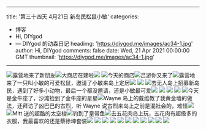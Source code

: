
---
title: '第三十四天 4月21日 新岛民松鼠小敏'
categories: 
 - 博客
 - Hi, DIYgod
 - — DIYgod 的动森日记
headimg: 'https://diygod.me/images/ac34-1.jpg'
author: Hi, DIYgod
comments: false
date: Wed, 21 Apr 2021 00:00:00 GMT
thumbnail: 'https://diygod.me/images/ac34-1.jpg'
---

<div>   
<picture><source srcset="/images/ac34-1.webp" type="image/webp"><img loading="lazy" src="https://diygod.me/images/ac34-1.jpg" referrerpolicy="no-referrer"></picture>露营地来了新朋友<picture><source srcset="/images/ac34-2.webp" type="image/webp"><img loading="lazy" src="https://diygod.me/images/ac34-2.jpg" referrerpolicy="no-referrer"></picture>大商店在建啦<picture><source srcset="/images/ac34-3.webp" type="image/webp"><img loading="lazy" src="https://diygod.me/images/ac34-3.jpg" referrerpolicy="no-referrer"></picture> <picture><source srcset="/images/ac34-4.webp" type="image/webp"><img loading="lazy" src="https://diygod.me/images/ac34-4.jpg" referrerpolicy="no-referrer"></picture>今天的商店<picture><source srcset="/images/ac34-5.webp" type="image/webp"><img loading="lazy" src="https://diygod.me/images/ac34-5.jpg" referrerpolicy="no-referrer"></picture>吕游你又来了<picture><source srcset="/images/ac34-6.webp" type="image/webp"><img loading="lazy" src="https://diygod.me/images/ac34-6.jpg" referrerpolicy="no-referrer"></picture>露营地来了一只叫小敏的可爱松鼠，邀请了小敏来岛上定居<picture><source srcset="/images/ac34-11.webp" type="image/webp"><img loading="lazy" src="https://diygod.me/images/ac34-11.jpg" referrerpolicy="no-referrer"></picture> <picture><source srcset="/images/ac34-31.webp" type="image/webp"><img loading="lazy" src="https://diygod.me/images/ac34-31.jpg" referrerpolicy="no-referrer"></picture> <picture><source srcset="/images/ac34-32.webp" type="image/webp"><img loading="lazy" src="https://diygod.me/images/ac34-32.jpg" referrerpolicy="no-referrer"></picture>去无人岛上招募新岛民，遇到了好多小动物，最后一个都没邀请，还是小敏最可爱<picture><source srcset="/images/ac34-12.webp" type="image/webp"><img loading="lazy" src="https://diygod.me/images/ac34-12.jpg" referrerpolicy="no-referrer"></picture> <picture><source srcset="/images/ac34-13.webp" type="image/webp"><img loading="lazy" src="https://diygod.me/images/ac34-13.jpg" referrerpolicy="no-referrer"></picture> <picture><source srcset="/images/ac34-14.webp" type="image/webp"><img loading="lazy" src="https://diygod.me/images/ac34-14.jpg" referrerpolicy="no-referrer"></picture> <picture><source srcset="/images/ac34-29.webp" type="image/webp"><img loading="lazy" src="https://diygod.me/images/ac34-29.jpg" referrerpolicy="no-referrer"></picture> <picture><source srcset="/images/ac34-30.webp" type="image/webp"><img loading="lazy" src="https://diygod.me/images/ac34-30.jpg" referrerpolicy="no-referrer"></picture>今天是金牛座了，沙滩捡到了金牛座的星星<picture><source srcset="/images/ac34-7.webp" type="image/webp"><img loading="lazy" src="https://diygod.me/images/ac34-7.jpg" referrerpolicy="no-referrer"></picture>Wayne 岛上的戴维教了我黄金墙的做法，还拜访了凶巴巴的古烈，听 Wayne 说古烈来岛上之前是混社会的，难怪<picture><source srcset="/images/ac34-8.webp" type="image/webp"><img loading="lazy" src="https://diygod.me/images/ac34-8.jpg" referrerpolicy="no-referrer"></picture> <picture><source srcset="/images/ac34-9.webp" type="image/webp"><img loading="lazy" src="https://diygod.me/images/ac34-9.jpg" referrerpolicy="no-referrer"></picture>Mitt 送的超酷的太空梭<picture><source srcset="/images/ac34-10.webp" type="image/webp"><img loading="lazy" src="https://diygod.me/images/ac34-10.jpg" referrerpolicy="no-referrer"></picture>钓到了皇带鱼<picture><source srcset="/images/ac34-15.webp" type="image/webp"><img loading="lazy" src="https://diygod.me/images/ac34-15.jpg" referrerpolicy="no-referrer"></picture>去五花肉岛上玩，五花肉有超级多的衣服，我最喜欢的还是蔡徐坤套装<picture><source srcset="/images/ac34-16.webp" type="image/webp"><img loading="lazy" src="https://diygod.me/images/ac34-16.jpg" referrerpolicy="no-referrer"></picture> <picture><source srcset="/images/ac34-17.webp" type="image/webp"><img loading="lazy" src="https://diygod.me/images/ac34-17.jpg" referrerpolicy="no-referrer"></picture> <picture><source srcset="/images/ac34-18.webp" type="image/webp"><img loading="lazy" src="https://diygod.me/images/ac34-18.jpg" referrerpolicy="no-referrer"></picture> <picture><source srcset="/images/ac34-19.webp" type="image/webp"><img loading="lazy" src="https://diygod.me/images/ac34-19.jpg" referrerpolicy="no-referrer"></picture> <picture><source srcset="/images/ac34-20.webp" type="image/webp"><img loading="lazy" src="https://diygod.me/images/ac34-20.jpg" referrerpolicy="no-referrer"></picture> <picture><source srcset="/images/ac34-23.webp" type="image/webp"><img loading="lazy" src="https://diygod.me/images/ac34-23.jpg" referrerpolicy="no-referrer"></picture> <picture><source srcset="/images/ac34-24.webp" type="image/webp"><img loading="lazy" src="https://diygod.me/images/ac34-24.jpg" referrerpolicy="no-referrer"></picture> <picture><source srcset="/images/ac34-25.webp" type="image/webp"><img loading="lazy" src="https://diygod.me/images/ac34-25.jpg" referrerpolicy="no-referrer"></picture> <picture><source srcset="/images/ac34-26.webp" type="image/webp"><img loading="lazy" src="https://diygod.me/images/ac34-26.jpg" referrerpolicy="no-referrer"></picture> <picture><source srcset="/images/ac34-27.webp" type="image/webp"><img loading="lazy" src="https://diygod.me/images/ac34-27.jpg" referrerpolicy="no-referrer"></picture> <picture><source srcset="/images/ac34-28.webp" type="image/webp"><img loading="lazy" src="https://diygod.me/images/ac34-28.jpg" referrerpolicy="no-referrer"></picture>  
</div>
            